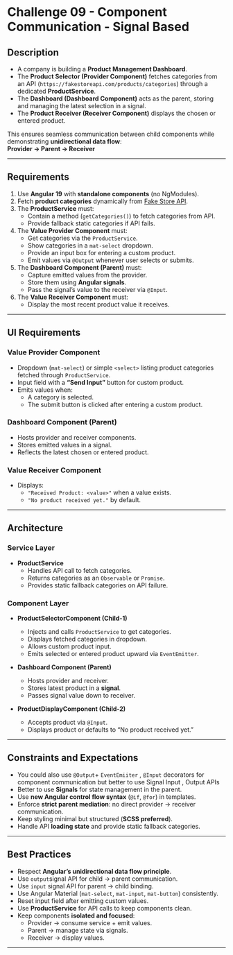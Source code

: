# Challenge 09 - Component Communication - Signal Based

## Description
- A company is building a **Product Management Dashboard**.  
- The **Product Selector (Provider Component)** fetches categories from an API (`https://fakestoreapi.com/products/categories`) through a dedicated **ProductService**.  
- The **Dashboard (Dashboard Component)** acts as the parent, storing and managing the latest selection in a signal.  
- The **Product Receiver (Receiver Component)** displays the chosen or entered product.  

This ensures seamless communication between child components while demonstrating **unidirectional data flow**:  
**Provider → Parent → Receiver**  

---

## Requirements
1. Use **Angular 19** with **standalone components** (no NgModules).  
2. Fetch **product categories** dynamically from [Fake Store API](https://fakestoreapi.com/products/categories).  
3. The **ProductService** must:  
   - Contain a method (`getCategories()`) to fetch categories from API.  
   - Provide fallback static categories if API fails.  
4. The **Value Provider Component** must:  
   - Get categories via the `ProductService`.  
   - Show categories in a `mat-select` dropdown.  
   - Provide an input box for entering a custom product.  
   - Emit values via `@Output` whenever user selects or submits.  
5. The **Dashboard Component (Parent)** must:  
   - Capture emitted values from the provider.  
   - Store them using **Angular signals**.  
   - Pass the signal’s value to the receiver via `@Input`.  
6. The **Value Receiver Component** must:  
   - Display the most recent product value it receives.  

---

## UI Requirements

### Value Provider Component
- Dropdown (`mat-select`) or simple `<select>` listing product categories fetched through `ProductService`.  
- Input field with a **“Send Input”** button for custom product.  
- Emits values when:  
  - A category is selected.  
  - The submit button is clicked after entering a custom product.  

### Dashboard Component (Parent)
- Hosts provider and receiver components.  
- Stores emitted values in a signal.  
- Reflects the latest chosen or entered product.  

### Value Receiver Component
- Displays:  
  - `"Received Product: <value>"` when a value exists.  
  - `"No product received yet."` by default.  

---

## Architecture

### Service Layer
- **ProductService**  
  - Handles API call to fetch categories.  
  - Returns categories as an `Observable` or `Promise`.  
  - Provides static fallback categories on API failure.  

### Component Layer
- **ProductSelectorComponent (Child-1)**  
  - Injects and calls `ProductService` to get categories.  
  - Displays fetched categories in dropdown.  
  - Allows custom product input.  
  - Emits selected or entered product upward via `EventEmitter`.  

- **Dashboard Component (Parent)**  
  - Hosts provider and receiver.  
  - Stores latest product in a **signal**.  
  - Passes signal value down to receiver.  

- **ProductDisplayComponent (Child-2)**  
  - Accepts product via `@Input`.  
  - Displays product or defaults to “No product received yet.”  

---

## Constraints and Expectations
- You could also use `@Output`+ `EventEmiiter` , `@Input` decorators for component communication but better to use Signal Input , Output APIs
- Better to use **Signals** for state management in the parent.  
- Use **new Angular control flow syntax** (`@if`, `@for`) in templates.  
- Enforce **strict parent mediation**: no direct provider → receiver communication.  
- Keep styling minimal but structured (**SCSS preferred**).  
- Handle API **loading state** and provide static fallback categories.  

---

## Best Practices
- Respect **Angular’s unidirectional data flow principle**.  
- Use  `output`signal API for child → parent communication.  
- Use `input` signal API for parent → child binding.  
- Use Angular Material (`mat-select`, `mat-input`, `mat-button`) consistently.  
- Reset input field after emitting custom values.  
- Use **ProductService** for API calls to keep components clean.  
- Keep components **isolated and focused**:  
  - Provider → consume service + emit values.  
  - Parent → manage state via signals.  
  - Receiver → display values.  

---


 